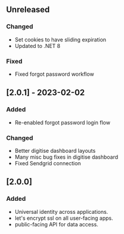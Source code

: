 ## Unreleased

### Changed
- Set cookies to have sliding expiration
- Updated to .NET 8

### Fixed
- Fixed forgot password workflow

## [2.0.1] - 2023-02-02

### Added
- Re-enabled forgot password login flow

### Changed
- Better digitise dashboard layouts
- Many misc bug fixes in digitise dashboard
- Fixed Sendgrid connection

## [2.0.0]

### Added
- Universal identity across applications.
- let's encrypt ssl on all user-facing apps.
- public-facing API for data access.

